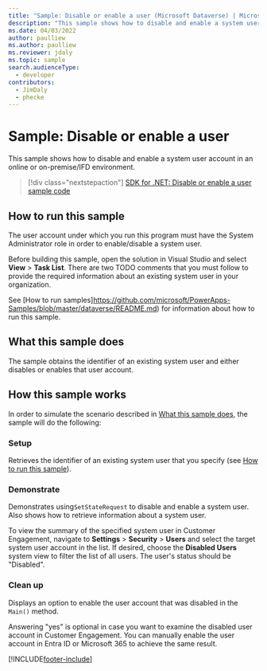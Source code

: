 ```yaml
---
title: "Sample: Disable or enable a user (Microsoft Dataverse) | Microsoft Docs" # Intent and product brand in a unique string of 43-59 chars including spaces
description: "This sample shows how to disable and enable a system user." # 115-145 characters including spaces. This abstract displays in the search result.
ms.date: 04/03/2022
author: paulliew
ms.author: paulliew
ms.reviewer: jdaly
ms.topic: sample
search.audienceType:
  - developer
contributors:
  - JimDaly
  - phecke
---
```


# Sample: Disable or enable a user

This sample shows how to disable and enable a system user account in an online or on-premise/IFD environment.

> [!div class="nextstepaction"]
> [SDK for .NET: Disable or enable a user sample code](https://github.com/microsoft/PowerApps-Samples/tree/master/dataverse/orgsvc/C%23/DisableOrEnableUser)

## How to run this sample

The user account under which you run this program must have the System Administrator role in order to enable/disable a system user.

Before building this sample, open the solution in Visual Studio and select **View** > **Task List**. There are two TODO comments that you must follow to provide the required information about an existing system user in your organization.

See [How to run samples]https://github.com/microsoft/PowerApps-Samples/blob/master/dataverse/README.md) for information about how to run this sample.

## What this sample does

The sample obtains the identifier of an existing system user and either disables or enables that user account.

## How this sample works

In order to simulate the scenario described in [What this sample does](#what-this-sample-does), the sample will do the following:

### Setup

Retrieves the identifier of an existing system user that you specify (see [How to run this sample](#how-to-run-this-sample)).

### Demonstrate

Demonstrates using`SetStateRequest` to disable and enable a system user. Also shows how to retrieve information about a system user.

To view the summary of the specified system user in Customer Engagement, navigate to **Settings** > **Security** > **Users** and select the target system user account in the list. If desired, choose the **Disabled Users** system view to filter the list of all users. The user's status should be "Disabled".

### Clean up

Displays an option to enable the user account that was disabled in the `Main()` method.

Answering "yes" is optional in case you want to examine the disabled user account in Customer Engagement. You can manually enable the user account in Entra ID or Microsoft 365 to achieve the same result.

[!INCLUDE[footer-include](../../../../includes/footer-banner.md)]
